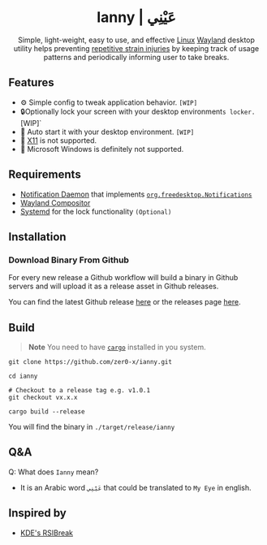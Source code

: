 <div align = center>

<h1>Ianny | عَيْنِي</h1>

Simple, light-weight, easy to use, and effective [Linux](https://en.wikipedia.org/wiki/Linux) [Wayland](https://en.wikipedia.org/wiki/Wayland_(protocol)) desktop utility helps preventing [repetitive strain injuries](https://en.wikipedia.org/wiki/Repetitive_strain_injury) by keeping track of usage patterns and periodically informing user to take breaks.

</div>

## Features

- ⚙ Simple config to tweak application behavior. `[WIP]`
- 🔒Optionally lock your screen with your desktop environment`s locker. `[WIP]`
- 🚀 Auto start it with your desktop environment. `[WIP]`
- 🚫 [X11](https://en.wikipedia.org/wiki/X_Window_System) is not supported.
- 🚫 Microsoft Windows is definitely not supported.

## Requirements

- [Notification Daemon](https://wiki.archlinux.org/title/Desktop_notifications#Notification_servers) that implements [`org.freedesktop.Notifications`](https://specifications.freedesktop.org/notification-spec/notification-spec-latest.html)
- [Wayland Compositor](https://en.wikipedia.org/wiki/Wayland_(protocol)#Wayland_compositors)
- [Systemd](https://en.wikipedia.org/wiki/Systemd) for the lock functionality `(Optional)`

## Installation

### Download Binary From Github
For every new release a Github workflow will build a binary in Github servers and will upload it as a release asset in Github releases.

You can find the latest Github release [here](https://github.com/zer0-x/ianny/releases/latest) or the releases page [here](https://github.com/zer0-x/ianny/releases).

## Build

> **Note**
> You need to have [`cargo`](https://doc.rust-lang.org/cargo/) installed in you system.

```shell
git clone https://github.com/zer0-x/ianny.git

cd ianny

# Checkout to a release tag e.g. v1.0.1
git checkout vx.x.x

cargo build --release
```

You will find the binary in `./target/release/ianny`

## Q&A

Q: What does `Ianny` mean?
- It is an Arabic word `عَيْنِي` that could be translated to `My Eye` in english.

## Inspired by

- [KDE's RSIBreak](https://userbase.kde.org/RSIBreak)
